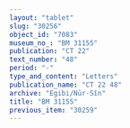 ```yaml
---
layout: "tablet"
slug: "30256"
object_id: "7083"
museum_no_: "BM 31155"
publication: "CT 22"
text_number: "48"
period: "-"
type_and_content: "Letters"
publication_name: "CT 22 48"
archive: "Egibi/Nūr-Sîn"
title: "BM 31155"
previous_item: "30259"
---
```

